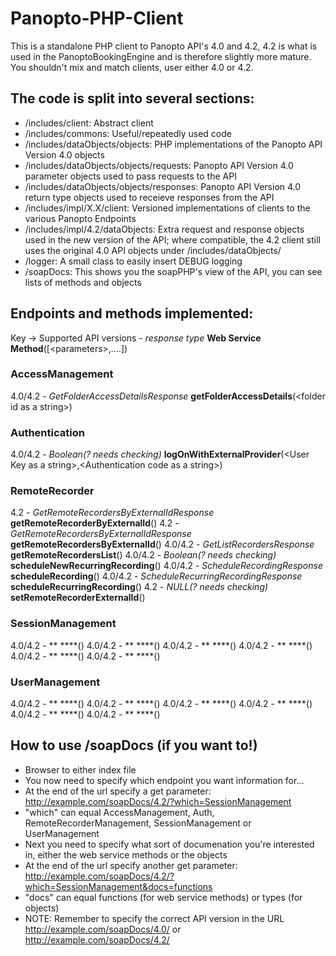 Panopto-PHP-Client
==================

This is a standalone PHP client to Panopto API's 4.0 and 4.2, 4.2 is what is used in the PanoptoBookingEngine and is therefore slightly more mature. You shouldn't mix and match clients, user either 4.0 or 4.2.

The code is split into several sections:
----------------------------------------

* /includes/client: Abstract client
* /includes/commons: Useful/repeatedly used code
* /includes/dataObjects/objects: PHP implementations of the Panopto API Version 4.0 objects
* /includes/dataObjects/objects/requests: Panopto API Version 4.0 parameter objects used to pass requests to the API
* /includes/dataObjects/objects/responses: Panopto API Version 4.0 return type objects used to receieve responses from the API
* /includes/impl/X.X/client: Versioned implementations of clients to the various Panopto Endpoints
* /includes/impl/4.2/dataObjects: Extra request and response objects used in the new version of the API; where compatible, the 4.2 client still uses the original 4.0 API objects under /includes/dataObjects/
* /logger: A small class to easily insert DEBUG logging
* /soapDocs: This shows you the soapPHP's view of the API, you can see lists of methods and objects

Endpoints and methods implemented:
----------------------

Key -> Supported API versions - *response type* **Web Service Method**([&lt;parameters&gt;,....])

### AccessManagement

4.0/4.2 - *GetFolderAccessDetailsResponse* **getFolderAccessDetails**(&lt;folder id as a string&gt;)

### Authentication

4.0/4.2 - *Boolean(? needs checking)* **logOnWithExternalProvider**(&lt;User Key as a string&gt;,&lt;Authentication code as a string&gt;)

### RemoteRecorder

4.2 - *GetRemoteRecordersByExternalIdResponse* **getRemoteRecorderByExternalId**()
4.2 - *GetRemoteRecordersByExternalIdResponse* **getRemoteRecordersByExternalId**()
4.0/4.2 - *GetListRecordersResponse* **getRemoteRecordersList**()
4.0/4.2 - *Boolean(? needs checking)* **scheduleNewRecurringRecording**()
4.0/4.2 - *ScheduleRecordingResponse* **scheduleRecording**()
4.0/4.2 - *ScheduleRecurringRecordingResponse* **scheduleRecurringRecording**()
4.2 - *NULL(? needs checking)* **setRemoteRecorderExternalId**()

### SessionManagement

4.0/4.2 - ** ****()
4.0/4.2 - ** ****()
4.0/4.2 - ** ****()
4.0/4.2 - ** ****()
4.0/4.2 - ** ****()
4.0/4.2 - ** ****()

### UserManagement

4.0/4.2 - ** ****()
4.0/4.2 - ** ****()
4.0/4.2 - ** ****()
4.0/4.2 - ** ****()
4.0/4.2 - ** ****()
4.0/4.2 - ** ****()

How to use /soapDocs (if you want to!)
--------------------------------------

* Browser to either index file
* You now need to specify which endpoint you want information for...
* At the end of the url specify a get parameter: http://example.com/soapDocs/4.2/?which=SessionManagement
* "which" can equal AccessManagement, Auth, RemoteRecorderManagement, SessionManagement or UserManagement
* Next you need to specify what sort of documenation you're interested in, either the web service methods or the objects
* At the end of the url specify another get parameter: http://example.com/soapDocs/4.2/?which=SessionManagement&docs=functions
* "docs" can equal functions (for web service methods) or types (for objects)
* NOTE: Remember to specify the correct API version in the URL http://example.com/soapDocs/4.0/ or http://example.com/soapDocs/4.2/